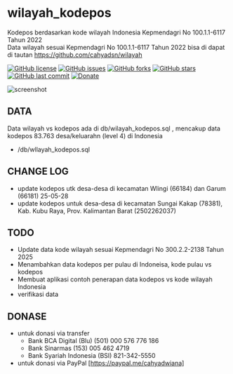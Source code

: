# wilayah_kodepos
Kodepos berdasarkan kode wilayah Indonesia Kepmendagri No 100.1.1-6117 Tahun 2022   
Data wilayah sesuai Kepmendagri No 100.1.1-6117 Tahun 2022 bisa di dapat di tautan https://github.com/cahyadsn/wilayah 

[![GitHub license](https://img.shields.io/badge/license-MIT-blue.svg)](LICENSE)
[![GitHub issues](https://img.shields.io/github/issues/cahyadsn/wilayah_kodepos.svg)](https://github.com/cahyadsn/wilayah_kodepos/issues)
[![GitHub forks](https://img.shields.io/github/forks/cahyadsn/wilayah_kodepos.svg)](https://github.com/cahyadsn/wilayah_kodepos/network)
[![GitHub stars](https://img.shields.io/github/stars/cahyadsn/wilayah_kodepos.svg)](https://github.com/cahyadsn/wilayah_kodepos/stargazers)
[![GitHub last commit](https://img.shields.io/github/last-commit/google/skia.svg?style=flat)]()
[![Donate](https://img.shields.io/badge/$-support-ff69b4.svg?style=flat)](https://paypal.me/cahyadwiana)

![screenshot](https://github.com/cahyadsn/wilayah_kodepos/blob/main/img/apps.png?raw=true)
## DATA
Data wilayah vs kodepos ada di db/wilayah_kodepos.sql , mencakup data kodepos 83.763 desa/keluarahn (level 4) di Indonesia
- /db/wllayah_kodepos.sql

## CHANGE LOG
- update kodepos utk desa-desa di kecamatan Wlingi (66184) dan Garum (66181) 25-05-28
- update kodepos untuk desa-desa di kecamatan Sungai Kakap (78381), Kab. Kubu Raya, Prov. Kalimantan Barat (2502262037)

## TODO
- Update data kode wilayah sesuai Kepmendagri No 300.2.2-2138 Tahun 2025
- Menambahkan data kodepos per pulau di Indoneisa, kode pulau vs kodepos
- Membuat aplikasi contoh penerapan data kodepos vs kode wilayah Indonesia
- verifikasi data

## DONASE
- untuk donasi via transfer 
    - Bank BCA Digital (Blu) (501) 000 576 776 186
    - Bank Sinarmas (153) 005 462 4719
    - Bank Syariah Indonesia (BSI) 821-342-5550
- untuk donasi via PayPal [https://paypal.me/cahyadwiana]

